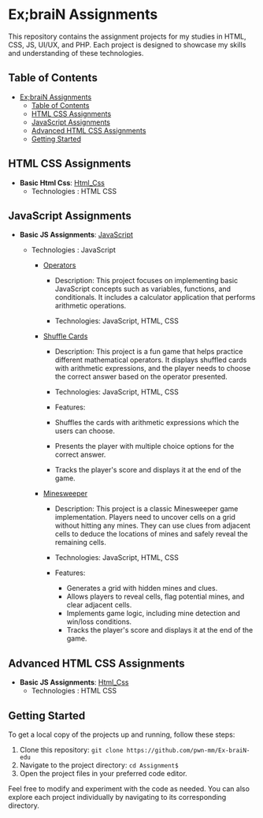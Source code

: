 # Ex;braiN Assignments

This repository contains the assignment projects for my studies in HTML, CSS, JS, UI/UX, and PHP. Each project is designed to showcase my skills and understanding of these technologies.

## Table of Contents

- [Ex;braiN Assignments](#exbrain-assignments)
  - [Table of Contents](#table-of-contents)
  - [HTML CSS Assignments](#html-css-assignments)
  - [JavaScript Assignments](#javascript-assignments)
  - [Advanced HTML CSS Assignments](#advanced-html-css-assignments)
  - [Getting Started](#getting-started)

## HTML CSS Assignments

- **Basic Html Css**: [Html_Css](Html-Css/)
  - Technologies : HTML CSS

## JavaScript Assignments

- **Basic JS Assignments**: [JavaScript](JS-Assignments/)
  - Technologies : JavaScript

    - [Operators](JS-Assignments/Operators)

        - Description: This project focuses on implementing basic JavaScript concepts such as variables, functions, and conditionals. It includes a calculator application that performs arithmetic operations.
        
        - Technologies: JavaScript, HTML, CSS

    - [Shuffle Cards](JS-Assignments/ShuffleCards) 

        - Description: This project is a fun game that helps practice different mathematical operators. It      displays shuffled cards with arithmetic expressions, and the player needs to choose the correct answer based on the operator presented.
      
        - Technologies: JavaScript, HTML, CSS
      
        - Features:
        - Shuffles the cards with arithmetic expressions which the users can choose.
        - Presents the player with multiple choice options for the correct answer.
        - Tracks the player's score and displays it at the end of the game.

    - [Minesweeper](JS-Assignments/MineSweeper)
      
        - Description: This project is a classic Minesweeper game implementation. Players need to uncover cells on a grid without hitting any mines. They can use clues from adjacent cells to deduce the locations of mines and safely reveal the remaining cells.
        
        - Technologies: JavaScript, HTML, CSS
        
        - Features:
          - Generates a grid with hidden mines and clues.
          - Allows players to reveal cells, flag potential mines, and clear adjacent cells.
          - Implements game logic, including mine detection and win/loss conditions.
          - Tracks the player's score and displays it at the end of the game.

## Advanced HTML CSS Assignments

- **Basic JS Assignments**: [Html_Css](Advanced-Html-css/)
  - Technologies : HTML CSS


## Getting Started

To get a local copy of the projects up and running, follow these steps:

1. Clone this repository: `git clone https://github.com/pwn-mm/Ex-braiN-edu`
2. Navigate to the project directory: `cd Assignment$`
3. Open the project files in your preferred code editor.

Feel free to modify and experiment with the code as needed. You can also explore each project individually by navigating to its corresponding directory.

